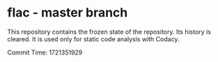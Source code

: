 # flac - master branch

This repository contains the frozen state of the repository.
Its history is cleared. It is used only for static code
analysis with Codacy.

Commit Time: 1721351929